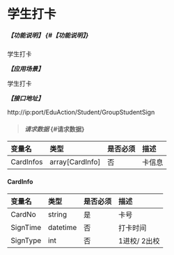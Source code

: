 # 学生打卡

##### _【功能说明】_ {#【功能说明】}

学生打卡

_**【应用场景】**_

学生打卡

_**【接口地址】**_

http://ip:port/EduAction/Student/GroupStudentSign

> #### _请求数据_ {#请求数据}

| 变量名 | 类型 | 是否必须 | 描述 |
| :--- | :--- | :--- | :--- |
| CardInfos|array[CardInfo]| 否 | 卡信息|


 #### CardInfo

| 变量名 | 类型 | 是否必须 | 描述 |
| :--- | :--- | :--- | :--- |
| CardNo| string| 是 | 卡号 |
| SignTime| datetime| 否| 打卡时间 |
| SignType| int| 否 | 1进校/ 2出校 |

















